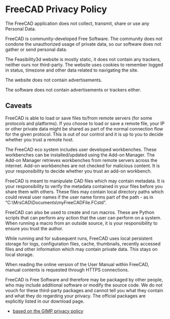 # FreeCAD Privacy Policy

The FreeCAD application does not collect, transmit, share or use any Personal Data.

FreeCAD is community-developed Free Software. The community does not condone the unauthorized usage of private data, so our software does not gather or send personal data.

The Feasibility3d website is mostly static, it does not contain any trackers, neither ours nor third-party.  The website uses cookies to remember logged in status, timezone and other
data related to navigating the site.

The website does not contain advertisements.

The software does not contain advertisements or trackers either.

## Caveats

FreeCAD is able to load or save files to/from remote servers (for some protocols and platforms). If you choose to load or save a remote file, your IP or other private data might be shared as part of the normal connection flow for the given protocol. This is out of our control and it is up to you to decide whether you trust a remote host.

The FreeCAD eco system includes user developed workbenches.  These workbenches can be installed/updated using the Add-on Manager.  The Add-on Manager retrieves workbenches from remote servers across the internet.  Add-on workbenches are not checked for malicious content.  It is your responsibility to decide whether you trust an add-on workbench.

FreeCAD is meant to manipulate CAD files which may contain metadata. It is your responsibility to verify the metadata contained in your files before you share them with others.   These files may contain local directory paths which could reveal user names if the user name forms part of the path - as in “C:\MrsCAD\Documents\myFreeCADFile.FCstd”.

FreeCAD can also be used to create and run macros. These are Python scripts that can perform any action that the user can perform on a system. When running a macro from an outside source, it is your responsibility to ensure you trust the author.

While running and for subsequent runs, FreeCAD uses local persistent storage for logs, configuration files, cache, thumbnails, recently accessed files and other information which may contain private data. This stays on local storage.

When reading the online version of the User Manual within FreeCAD, manual contents is requested through HTTPS connections.

FreeCAD is Free Software and therefore may be packaged by other people, who may include additional software or modify the source code. We do not vouch for these third-party packages and cannot tell you what they contain and what they do regarding your privacy. The official packages are explicitly listed in our download page.


 - [based on the GIMP privacy policy](https://www.gimp.org/about/privacy.html)

